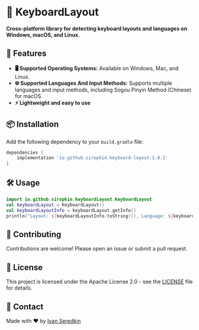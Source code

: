 # 🎹 KeyboardLayout
**Cross-platform library for detecting keyboard layouts and languages on Windows, macOS, and Linux.**


## 🚀 Features
- **🖥️ Supported Operating Systems:** Available on Windows, Mac, and Linux.
- **🌐 Supported Languages And Input Methods:** Supports multiple languages and input methods, including Sogou Pinyin Method (Chinese) for macOS.
- **⚡ Lightweight and easy to use**


## 📦 Installation
Add the following dependency to your `build.gradle` file:

```groovy
dependencies {
    implementation 'io.github.siropkin.keyboard-layout:1.0.2'
}
```


## 🛠️ Usage
```kotlin
import io.github.siropkin.keyboardLayout.KeyboardLayout
val keyboardLayout = KeyboardLayout()
val keyboardLayoutInfo = keyboardLayout.getInfo()
println("Layout: ${keyboardLayoutInfo.toString()}, Language: ${keyboardLayoutInfo.language}, Country: ${keyboardLayoutInfo.country}, Variant: ${keyboardLayoutInfo.variant}")
```


## 🤝 Contributing
Contributions are welcome!
Please open an issue or submit a pull request.


## 📄 License
This project is licensed under the Apache License 2.0 - see the [LICENSE](LICENSE) file for details.


## 📧 Contact
Made with ❤️ by [Ivan Seredkin](mailto:ivan.seredkin@gmail.com)
